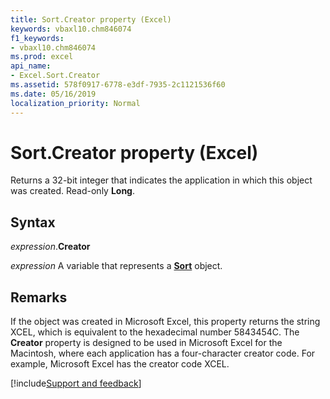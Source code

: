 ```yaml
---
title: Sort.Creator property (Excel)
keywords: vbaxl10.chm846074
f1_keywords:
- vbaxl10.chm846074
ms.prod: excel
api_name:
- Excel.Sort.Creator
ms.assetid: 578f0917-6778-e3df-7935-2c1121536f60
ms.date: 05/16/2019
localization_priority: Normal
---
```



# Sort.Creator property (Excel)

Returns a 32-bit integer that indicates the application in which this object was created. Read-only **Long**.


## Syntax

_expression_.**Creator**

_expression_ A variable that represents a **[Sort](Excel.Sort.md)** object.


## Remarks

If the object was created in Microsoft Excel, this property returns the string XCEL, which is equivalent to the hexadecimal number 5843454C. The **Creator** property is designed to be used in Microsoft Excel for the Macintosh, where each application has a four-character creator code. For example, Microsoft Excel has the creator code XCEL.




[!include[Support and feedback](~/includes/feedback-boilerplate.md)]